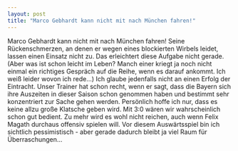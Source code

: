 ```yaml
---
layout: post
title: "Marco Gebhardt kann nicht mit nach München fahren!"
---
```


Marco Gebhardt kann nicht mit nach München fahren! Seine Rückenschmerzen, an denen er wegen eines blockierten Wirbels leidet, lassen einen Einsatz nicht zu. Das erleichtert diese Aufgabe nicht gerade. (Aber was ist schon leicht im Leben? Manch einer kriegt ja noch nicht einmal ein richtiges Gespräch auf die Reihe, wenn es darauf ankommt. Ich weiß leider wovon ich rede...) Ich glaube jedenfalls nicht an einen Erfolg der Eintracht. Unser Trainer hat schon recht, wenn er sagt, dass die Bayern sich ihre Auszeiten in dieser Saison schon genommen haben und bestimmt sehr konzentriert zur Sache gehen werden. Persönlich hoffe ich nur, dass es keine allzu große Klatsche geben wird. Mit 3:0 wären wir wahrscheinlich schon gut bedient. Zu mehr wird es wohl nicht reichen, auch wenn Felix Magath durchaus offensiv spielen will. Vor diesem Auswärtsspiel bin ich sichtlich pessimistisch - aber gerade dadurch bleibt ja viel Raum für Überraschungen...
